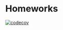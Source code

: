 # Homeworks
[![codecov](https://codecov.io/gh/flayexz/Homeworks/branch/main/graph/badge.svg?token=V1J2ZU6SI1)](https://codecov.io/gh/flayexz/Homeworks)
